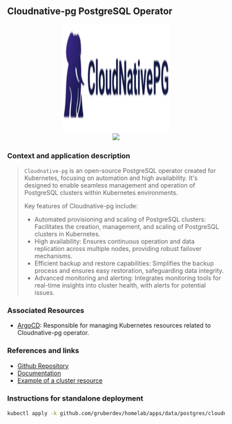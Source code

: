 ## Cloudnative-pg PostgreSQL Operator

<p align="center">
  <img width="250" height="250" src="https://raw.githubusercontent.com/gruberdev/homelab/main/docs/assets/logos/cloudnative.png" />
  <br />
  <img src="https://img.shields.io/github/v/release/cloudnative-pg/cloudnative-pg?label=Latest%20Version&logo=github&style=for-the-badge" />
</p>

### Context and application description

> `Cloudnative-pg` is an open-source PostgreSQL operator created for Kubernetes, focusing on automation and high availability. It's designed to enable seamless management and operation of PostgreSQL clusters within Kubernetes environments.
>
> Key features of Cloudnative-pg include:
> - Automated provisioning and scaling of PostgreSQL clusters: Facilitates the creation, management, and scaling of PostgreSQL clusters in Kubernetes.
> - High availability: Ensures continuous operation and data replication across multiple nodes, providing robust failover mechanisms.
> - Efficient backup and restore capabilities: Simplifies the backup process and ensures easy restoration, safeguarding data integrity.
> - Advanced monitoring and alerting: Integrates monitoring tools for real-time insights into cluster health, with alerts for potential issues.
>

### Associated Resources

- [ArgoCD][argo-uri]: Responsible for managing Kubernetes resources related to Cloudnative-pg operator.

### References and links

- [Github Repository][github-uri]
- [Documentation][docs-uri]
- [Example of a cluster resource][example-uri]

### Instructions for standalone deployment

```bash
kubectl apply -k github.com/gruberdev/homelab/apps/data/postgres/cloudnative
```


[github-uri]: https://github.com/gruberdev/homelab
[argo-uri]: https://github.com/gruberdev/homelab/tree/main/apps/argocd
[example-uri]: https://github.com/gruberdev/homelab/blob/main/apps/services/n8n/base/db.yaml
[docs-uri]: https://postgres-operator.readthedocs.io/en/latest/
